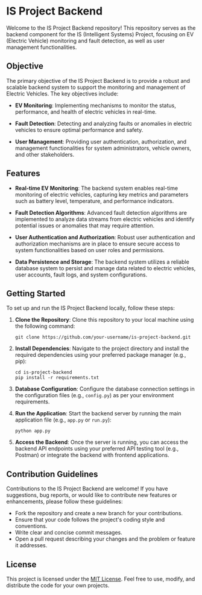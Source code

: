 # IS Project Backend

Welcome to the IS Project Backend repository! This repository serves as the backend component for the IS (Intelligent Systems) Project, focusing on EV (Electric Vehicle) monitoring and fault detection, as well as user management functionalities.

## Objective

The primary objective of the IS Project Backend is to provide a robust and scalable backend system to support the monitoring and management of Electric Vehicles. The key objectives include:

- **EV Monitoring**: Implementing mechanisms to monitor the status, performance, and health of electric vehicles in real-time.
- **Fault Detection**: Detecting and analyzing faults or anomalies in electric vehicles to ensure optimal performance and safety.

- **User Management**: Providing user authentication, authorization, and management functionalities for system administrators, vehicle owners, and other stakeholders.

## Features

- **Real-time EV Monitoring**: The backend system enables real-time monitoring of electric vehicles, capturing key metrics and parameters such as battery level, temperature, and performance indicators.

- **Fault Detection Algorithms**: Advanced fault detection algorithms are implemented to analyze data streams from electric vehicles and identify potential issues or anomalies that may require attention.

- **User Authentication and Authorization**: Robust user authentication and authorization mechanisms are in place to ensure secure access to system functionalities based on user roles and permissions.

- **Data Persistence and Storage**: The backend system utilizes a reliable database system to persist and manage data related to electric vehicles, user accounts, fault logs, and system configurations.

## Getting Started

To set up and run the IS Project Backend locally, follow these steps:

1. **Clone the Repository**: Clone this repository to your local machine using the following command:

   ```
   git clone https://github.com/your-username/is-project-backend.git
   ```

2. **Install Dependencies**: Navigate to the project directory and install the required dependencies using your preferred package manager (e.g., pip):

   ```
   cd is-project-backend
   pip install -r requirements.txt
   ```

3. **Database Configuration**: Configure the database connection settings in the configuration files (e.g., `config.py`) as per your environment requirements.

4. **Run the Application**: Start the backend server by running the main application file (e.g., `app.py` or `run.py`):

   ```
   python app.py
   ```

5. **Access the Backend**: Once the server is running, you can access the backend API endpoints using your preferred API testing tool (e.g., Postman) or integrate the backend with frontend applications.

## Contribution Guidelines

Contributions to the IS Project Backend are welcome! If you have suggestions, bug reports, or would like to contribute new features or enhancements, please follow these guidelines:

- Fork the repository and create a new branch for your contributions.
- Ensure that your code follows the project's coding style and conventions.
- Write clear and concise commit messages.
- Open a pull request describing your changes and the problem or feature it addresses.

## License

This project is licensed under the [MIT License](LICENSE). Feel free to use, modify, and distribute the code for your own projects.
